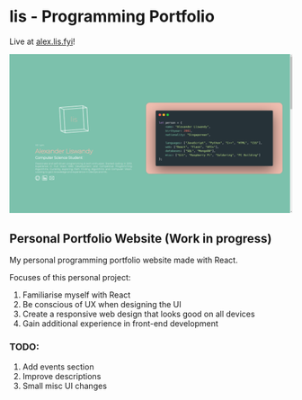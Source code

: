 # lis - Programming Portfolio

Live at [alex.lis.fyi](https://alex.lis.fyi/)!

![lis](src/assets/images/projects/lis.png)

## Personal Portfolio Website (Work in progress)

My personal programming portfolio website made with React.

Focuses of this personal project:
1. Familiarise myself with React
2. Be conscious of UX when designing the UI
3. Create a responsive web design that looks good on all devices
4. Gain additional experience in front-end development

### TODO:
1. Add events section
2. Improve descriptions
3. Small misc UI changes
